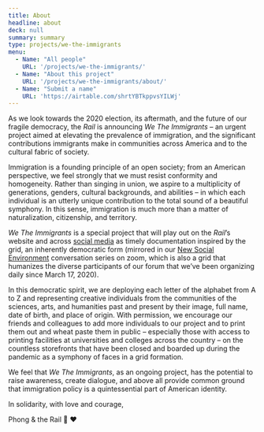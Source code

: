 ```yaml
---
title: About
headline: about
deck: null
summary: summary
type: projects/we-the-immigrants
menu:
  - Name: "All people"
    URL: '/projects/we-the-immigrants/'
  - Name: "About this project"
    URL: '/projects/we-the-immigrants/about/'
  - Name: "Submit a name"
    URL: 'https://airtable.com/shrtYBTkppvsYILWj'
---
```


As we look towards the 2020 election, its aftermath, and the future of our fragile democracy, the *Rail* is announcing *We The Immigrants* – an urgent project aimed at elevating the prevalence of immigration, and the significant contributions immigrants make in communities across America and to the cultural fabric of society.

Immigration is a founding principle of an open society; from an American perspective, we feel strongly that we must resist conformity and homogeneity. Rather than singing in union, we aspire to a multiplicity of generations, genders, cultural backgrounds, and abilities – in which each individual is an utterly unique contribution to the total sound of a beautiful symphony. In this sense, immigration is much more than a matter of naturalization, citizenship, and territory.

*We The Immigrants* is a special project that will play out on the *Rail*’s website and across [social media](https://www.instagram.com/brooklynrail/?hl=en) as timely documentation inspired by the grid, an inherently democratic form (mirrored in our [New Social Environment](https://brooklynrail.org/events) conversation series on zoom, which is also a grid that humanizes the diverse participants of our forum that we’ve been organizing daily since March 17, 2020).

In this democratic spirit, we are deploying each letter of the alphabet from A to Z and representing creative individuals from the communities of the sciences, arts, and humanities past and present by their image, full name, date of birth, and place of origin. With permission, we encourage our friends and colleagues to add more individuals to our project and to print them out and wheat paste them in public – especially those with access to printing facilities at universities and colleges across the country – on the countless storefronts that have been closed and boarded up during the pandemic as a symphony of faces in a grid formation.

We feel that *We The Immigrants*, as an ongoing project, has the potential to raise awareness, create dialogue, and above all provide common ground that immigration policy is a quintessential part of American identity.

In solidarity, with love and courage,

Phong & the Rail :rainbow: :heart:
